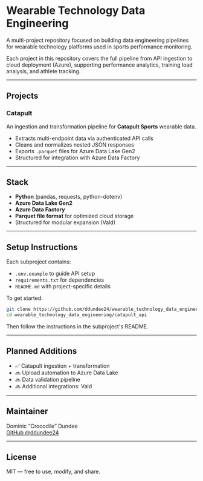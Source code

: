 # Wearable Technology Data Engineering

A multi-project repository focused on building data engineering pipelines for wearable technology platforms used in sports performance monitoring.

Each project in this repository covers the full pipeline from API ingestion to cloud deployment (Azure), supporting performance analytics, training load analysis, and athlete tracking.

---

## Projects

### Catapult

An ingestion and transformation pipeline for **Catapult Sports** wearable data.  
- Extracts multi-endpoint data via authenticated API calls
- Cleans and normalizes nested JSON responses
- Exports `.parquet` files for Azure Data Lake Gen2
- Structured for integration with Azure Data Factory

---

## Stack

- **Python** (pandas, requests, python-dotenv)
- **Azure Data Lake Gen2**
- **Azure Data Factory**
- **Parquet file format** for optimized cloud storage
- Structured for modular expansion (Vald)

---

## Setup Instructions

Each subproject contains:
- `.env.example` to guide API setup
- `requirements.txt` for dependencies
- `README.md` with project-specific details

To get started:

```bash
git clone https://github.com/ddundee24/wearable_technology_data_engineering.git
cd wearable_technology_data_engineering/catapult_api
```

Then follow the instructions in the subproject's README.

---

## Planned Additions

- ✅ Catapult ingestion + transformation
- 🔜 Upload automation to Azure Data Lake
- 🔜 Data validation pipeline
- 🔜 Additional integrations: Vald

---

## Maintainer

Dominic “Crocodile” Dundee  
[GitHub @ddundee24](https://github.com/ddundee24)

---

## License

MIT — free to use, modify, and share.
